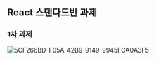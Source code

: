 ## React 스탠다드반 과제

### 1차 과제
![5CF266BD-F05A-42B9-9149-9945FCA0A3F5](https://github.com/brownrice0916/4th-standard-js/assets/154405976/af59170b-92bf-457a-ac40-fc2e8ee80830)
